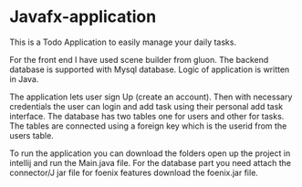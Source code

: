 # Javafx-application

This is a Todo Application to easily manage your daily tasks.

For the front end I have used scene builder from gluon.
The backend database is supported with Mysql database.
Logic of application is written in Java.

The application lets user sign Up (create an account).
Then with necessary credentials the user can login and add task using their personal add task interface.
The database has two tables one for users and other for tasks.
The tables are connected using a foreign key which is the userid from the users table.

To run the application you can download the folders open up the project in intellij and run the Main.java file.
For the database part you need attach the connector/J jar file for foenix features download the foenix.jar file.
 
